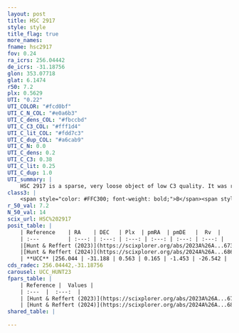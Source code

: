 ```yaml
---
layout: post
title: HSC 2917
style: style
title_flag: true
more_names: 
fname: hsc2917
fov: 0.24
ra_icrs: 256.04442
de_icrs: -31.18756
glon: 353.07718
glat: 6.1474
r50: 7.2
plx: 0.5629
UTI: "0.22"
UTI_COLOR: "#fcd0bf"
UTI_C_N_COL: "#e0a6b3"
UTI_C_dens_COL: "#fbccbd"
UTI_C_C3_COL: "#fff1d4"
UTI_C_lit_COL: "#fdd7c3"
UTI_C_dup_COL: "#a6cab9"
UTI_C_N: 0.0
UTI_C_dens: 0.2
UTI_C_C3: 0.38
UTI_C_lit: 0.25
UTI_C_dup: 1.0
UTI_summary: |
    HSC 2917 is a sparse, very loose object of low C3 quality. It was recently reported in the literature.<br><br><span style="color: #99180f; font-weight: bold;">Warning: </span>contains less than 25 stars with <i>P>0.5</i> estimated.
class3: |
    <span style="color: #FFC300; font-weight: bold;">B</span><span style="color: red; font-weight: bold;">C</span>
r_50_val: 7.2
N_50_val: 14
scix_url: HSC%202917
posit_table: |
    | Reference    | RA    | DEC   | Plx  | pmRA  | pmDE   |  Rv  |
    | :---         | :---: | :---: | :---: | :---: | :---: | :---: |
    |[Hunt & Reffert (2023)](https://scixplorer.org/abs/2023A%26A...673A.114H) | 256.032 | -31.223 | 0.571 | 0.135 | -1.429 | -9.283 |
    |[Hunt & Reffert (2024)](https://scixplorer.org/abs/2024A%26A...686A..42H) | 256.032 | -31.223 | 0.571 | 0.135 | -1.429 | -9.283 |
    | **UCC** |256.044 | -31.188 | 0.563 | 0.165 | -1.453 | -26.542 | 
cds_radec: 256.04442,-31.18756
carousel: UCC_HUNT23
fpars_table: |
    | Reference |  Values |
    | :---  |  :---:  |
    | [Hunt & Reffert (2023)](https://scixplorer.org/abs/2023A%26A...673A.114H) | `AV50=1.018, diffAV50=0.642, MOD50=11.147, logAge50=9.424` |
    | [Hunt & Reffert (2024)](https://scixplorer.org/abs/2024A%26A...686A..42H) | `MassJ=123.148` |
shared_table: |
    
---
```

